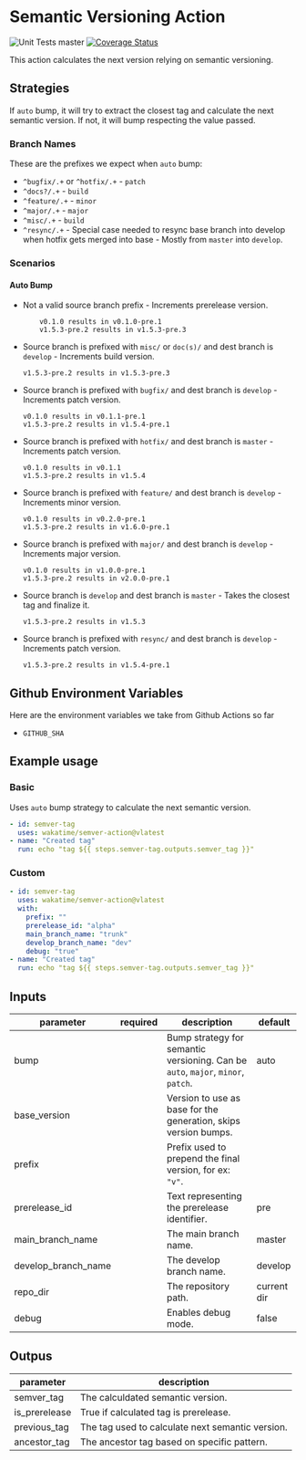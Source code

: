 # Semantic Versioning Action

![Unit Tests master](https://img.shields.io/github/workflow/status/wakatime/semver-action/Unit%20Tests/master?label=%20tests) [![Coverage Status](https://coveralls.io/repos/github/wakatime/semver-action/badge.svg?branch=master)](https://coveralls.io/github/wakatime/semver-action?branch=master)

This action calculates the next version relying on semantic versioning.

## Strategies

If `auto` bump, it will try to extract the closest tag and calculate the next semantic version. If not, it will bump respecting the value passed.

### Branch Names

These are the prefixes we expect when `auto` bump:

- `^bugfix/.+` or `^hotfix/.+` - `patch`
- `^docs?/.+` - `build`
- `^feature/.+` - `minor`
- `^major/.+` - `major`
- `^misc/.+` - `build`
- `^resync/.+` - Special case needed to resync base branch into develop when hotfix gets merged into base - Mostly from `master` into `develop`.

### Scenarios

#### Auto Bump

- Not a valid source branch prefix - Increments prerelease version.

    ```text
        v0.1.0 results in v0.1.0-pre.1
        v1.5.3-pre.2 results in v1.5.3-pre.3
    ```

- Source branch is prefixed with `misc/` or `doc(s)/` and dest branch is `develop` - Increments build version.

    ```text
    v1.5.3-pre.2 results in v1.5.3-pre.3
    ```

- Source branch is prefixed with `bugfix/` and dest branch is `develop` - Increments patch version.

    ```text
    v0.1.0 results in v0.1.1-pre.1
    v1.5.3-pre.2 results in v1.5.4-pre.1
    ```

- Source branch is prefixed with `hotfix/` and dest branch is `master` - Increments patch version.

    ```text
    v0.1.0 results in v0.1.1
    v1.5.3-pre.2 results in v1.5.4
    ```

- Source branch is prefixed with `feature/` and dest branch is `develop` - Increments minor version.

    ```text
    v0.1.0 results in v0.2.0-pre.1
    v1.5.3-pre.2 results in v1.6.0-pre.1
    ```

- Source branch is prefixed with `major/` and dest branch is `develop` - Increments major version.

    ```text
    v0.1.0 results in v1.0.0-pre.1
    v1.5.3-pre.2 results in v2.0.0-pre.1
    ```

- Source branch is `develop` and dest branch is `master` - Takes the closest tag and finalize it.

    ```text
    v1.5.3-pre.2 results in v1.5.3
    ```

- Source branch is prefixed with `resync/` and dest branch is `develop` - Increments patch version.

    ```text
    v1.5.3-pre.2 results in v1.5.4-pre.1
    ```

## Github Environment Variables

Here are the environment variables we take from Github Actions so far

- `GITHUB_SHA`

## Example usage

### Basic

Uses `auto` bump strategy to calculate the next semantic version.

```yaml
- id: semver-tag
  uses: wakatime/semver-action@vlatest
- name: "Created tag"
  run: echo "tag ${{ steps.semver-tag.outputs.semver_tag }}"
```

### Custom

```yaml
- id: semver-tag
  uses: wakatime/semver-action@vlatest
  with:
    prefix: ""
    prerelease_id: "alpha"
    main_branch_name: "trunk"
    develop_branch_name: "dev"
    debug: "true"
- name: "Created tag"
  run: echo "tag ${{ steps.semver-tag.outputs.semver_tag }}"
```

## Inputs

| parameter           | required | description                                                                      | default     |
| ---                 | ---      | ---                                                                              | ---         |
| bump                |          | Bump strategy for semantic versioning. Can be `auto`, `major`, `minor`, `patch`. | auto        |
| base_version        |          | Version to use as base for the generation, skips version bumps.                  |             |
| prefix              |          | Prefix used to prepend the final version, for ex: `"v"`.                         |             |
| prerelease_id       |          | Text representing the prerelease identifier.                                     | pre         |
| main_branch_name    |          | The main branch name.                                                            | master      |
| develop_branch_name |          | The develop branch name.                                                         | develop     |
| repo_dir            |          | The repository path.                                                             | current dir |
| debug               |          | Enables debug mode.                                                              | false       |

## Outpus

| parameter     | description                                      |
| ---           | ---                                              |
| semver_tag    | The calculdated semantic version.                |
| is_prerelease | True if calculated tag is prerelease.           |
| previous_tag  | The tag used to calculate next semantic version. |
| ancestor_tag  | The ancestor tag based on specific pattern.      |
